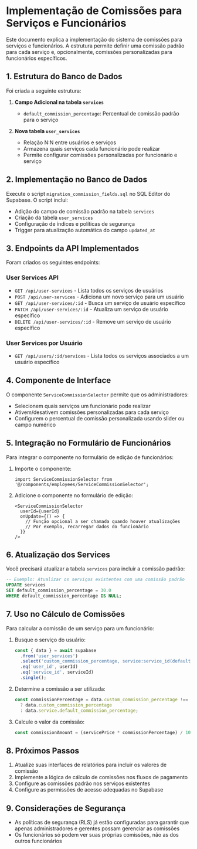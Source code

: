 # Implementação de Comissões para Serviços e Funcionários

Este documento explica a implementação do sistema de comissões para serviços e funcionários. A estrutura permite definir uma comissão padrão para cada serviço e, opcionalmente, comissões personalizadas para funcionários específicos.

## 1. Estrutura do Banco de Dados

Foi criada a seguinte estrutura:

1. **Campo Adicional na tabela `services`**
   - `default_commission_percentage`: Percentual de comissão padrão para o serviço

2. **Nova tabela `user_services`**
   - Relação N:N entre usuários e serviços
   - Armazena quais serviços cada funcionário pode realizar
   - Permite configurar comissões personalizadas por funcionário e serviço

## 2. Implementação no Banco de Dados

Execute o script `migration_commission_fields.sql` no SQL Editor do Supabase. O script inclui:

- Adição do campo de comissão padrão na tabela `services`
- Criação da tabela `user_services`
- Configuração de índices e políticas de segurança
- Trigger para atualização automática do campo `updated_at`

## 3. Endpoints da API Implementados

Foram criados os seguintes endpoints:

### User Services API

- `GET /api/user-services` - Lista todos os serviços de usuários
- `POST /api/user-services` - Adiciona um novo serviço para um usuário
- `GET /api/user-services/:id` - Busca um serviço de usuário específico
- `PATCH /api/user-services/:id` - Atualiza um serviço de usuário específico
- `DELETE /api/user-services/:id` - Remove um serviço de usuário específico

### User Services por Usuário

- `GET /api/users/:id/services` - Lista todos os serviços associados a um usuário específico

## 4. Componente de Interface

O componente `ServiceCommissionSelector` permite que os administradores:

- Selecionem quais serviços um funcionário pode realizar
- Ativem/desativem comissões personalizadas para cada serviço
- Configurem o percentual de comissão personalizada usando slider ou campo numérico

## 5. Integração no Formulário de Funcionários

Para integrar o componente no formulário de edição de funcionários:

1. Importe o componente:
   ```tsx
   import ServiceCommissionSelector from '@/components/employees/ServiceCommissionSelector';
   ```

2. Adicione o componente no formulário de edição:
   ```tsx
   <ServiceCommissionSelector 
     userId={userId} 
     onUpdate={() => {
       // Função opcional a ser chamada quando houver atualizações
       // Por exemplo, recarregar dados do funcionário
     }} 
   />
   ```

## 6. Atualização dos Services

Você precisará atualizar a tabela `services` para incluir a comissão padrão:

```sql
-- Exemplo: Atualizar os serviços existentes com uma comissão padrão
UPDATE services 
SET default_commission_percentage = 30.0
WHERE default_commission_percentage IS NULL;
```

## 7. Uso no Cálculo de Comissões

Para calcular a comissão de um serviço para um funcionário:

1. Busque o serviço do usuário:
   ```ts
   const { data } = await supabase
     .from('user_services')
     .select('custom_commission_percentage, service:service_id(default_commission_percentage)')
     .eq('user_id', userId)
     .eq('service_id', serviceId)
     .single();
   ```

2. Determine a comissão a ser utilizada:
   ```ts
   const commissionPercentage = data.custom_commission_percentage !== null
     ? data.custom_commission_percentage
     : data.service.default_commission_percentage;
   ```

3. Calcule o valor da comissão:
   ```ts
   const commissionAmount = (servicePrice * commissionPercentage) / 100;
   ```

## 8. Próximos Passos

1. Atualize suas interfaces de relatórios para incluir os valores de comissão
2. Implemente a lógica de cálculo de comissões nos fluxos de pagamento
3. Configure as comissões padrão nos serviços existentes
4. Configure as permissões de acesso adequadas no Supabase

## 9. Considerações de Segurança

- As políticas de segurança (RLS) já estão configuradas para garantir que apenas administradores e gerentes possam gerenciar as comissões
- Os funcionários só podem ver suas próprias comissões, não as dos outros funcionários 